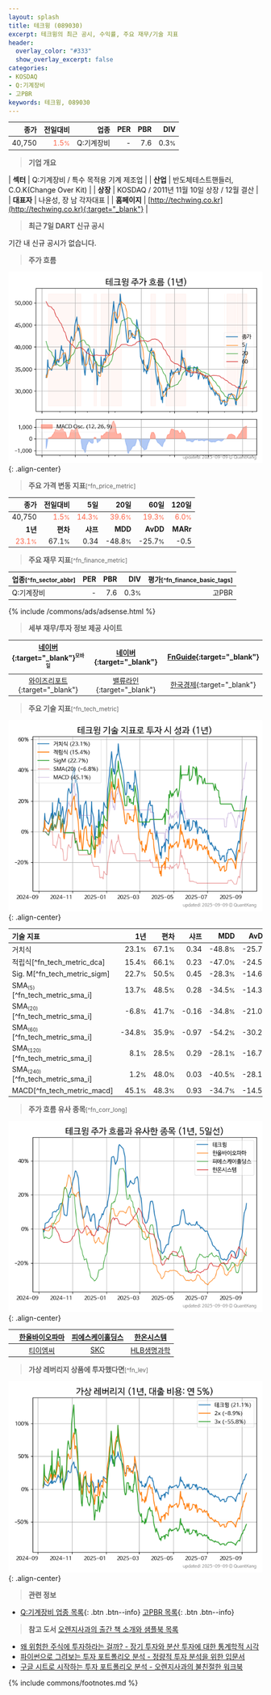 ```yaml
---
layout: splash
title: 테크윙 (089030)
excerpt: 테크윙의 최근 공시, 수익률, 주요 재무/기술 지표
header:
  overlay_color: "#333"
  show_overlay_excerpt: false
categories:
- KOSDAQ
- Q:기계장비
- 고PBR
keywords: 테크윙, 089030
---
```


| **종가** | **전일대비** | **업종** | **PER** | **PBR** | **DIV** |
| -------: | -----------: | -------: | ------: | ------: | ------: |
| 40,750 | <span style="color: tomato">1.5<small>%</small></span> | Q:기계장비 | - | 7.6 | 0.3<small>%</small> |

<!-- more -->


> **기업 개요**<a id="company"></a>

| <span style="white-space:nowrap;">**섹터**</span> | Q:기계장비 / 특수 목적용 기계 제조업 |
| <span style="white-space:nowrap;">**산업**</span> | 반도체테스트핸들러, C.O.K(Change Over Kit) |
| <span style="white-space:nowrap;">**상장**</span> | KOSDAQ / 2011년 11월 10일 상장 / 12월 결산 |
| <span style="white-space:nowrap;">**대표자**</span> | 나윤성, 장 남 각자대표 |
| <span style="white-space:nowrap;">**홈페이지**</span> | [http://techwing.co.kr](http://techwing.co.kr){:target="_blank"} |


> **최근 7일 DART 신규 공시**<a id="dart"></a>

기간 내 신규 공시가 없습니다.


> **주가 흐름**<a id="price"></a>

![089030](/stock/images/089030.png){: .align-center}


> **주요 가격 변동 지표**<small>[^fn_price_metric]</small>

| **종가** | **전일대비** | **5일** | **20일** | **60일** | **120일** |
| -------: | -----------: | ------: | -------: | -------: | --------: |
| 40,750 | <span style="color: tomato">1.5<small>%</small></span> | <span style="color: tomato">14.3<small>%</small></span> | <span style="color: tomato">39.6<small>%</small></span> | <span style="color: tomato">19.3<small>%</small></span> | <span style="color: tomato">6.0<small>%</small></span> |
| **1년** | **편차** | **샤프** | **MDD** | **AvDD** | **MARr** |
| <span style="color: tomato">23.1<small>%</small></span> | 67.1<small>%</small> | 0.34 | -48.8<small>%</small> | -25.7<small>%</small> | -0.5 |


> **주요 재무 지표**<small>[^fn_finance_metric]</small>

| **업종**<small>[^fn_sector_abbr]</small> | **PER** | **PBR** | **DIV** | **평가**<small>[^fn_finance_basic_tags]</small> |
| :--------------------------------------- | ------: | ------: | ------: | ----------------------------------------------: |
| Q:기계장비 | - | 7.6 | 0.3<small>%</small> | 고PBR |



{% include /commons/ads/adsense.html %}

> **세부 재무/투자 정보 제공 사이트**

| [네이버](https://m.stock.naver.com/domestic/stock/089030/finance/summary){:target="_blank"}<sup><small>모바일</small></sup> | [네이버](https://finance.naver.com/item/coinfo.naver?code=089030){:target="_blank"} | [FnGuide](https://comp.fnguide.com/SVO2/ASP/SVD_Invest.asp?gicode=A089030&MenuYn=Y){:target="_blank"} |
| :---: | :---: | :---: |
| [와이즈리포트](https://comp.wisereport.co.kr/company/c1040001.aspx?cmp_cd=089030){:target="_blank"} | [밸류라인](https://www.valueline.co.kr/finance/summary/089030){:target="_blank"} | [한국경제](https://markets.hankyung.com/stock/089030/financial-summary){:target="_blank"} |


> **주요 기술 지표**<small>[^fn_tech_metric]</small>


![089030](/stock/images/089030_tech.png){: .align-center}

| **기술 지표** | **1년** | **편차** | **샤프** | **MDD** | **AvDD** |
| :------------ | ------: | -----------: | -------: | ------: | -------: |
| 거치식 | 23.1<small>%</small> | 67.1<small>%</small> | 0.34 | -48.8<small>%</small> | -25.7<small>%</small> |
| 적립식[^fn_tech_metric_dca] | 15.4<small>%</small> | 66.1<small>%</small> | 0.23 | -47.0<small>%</small> | -24.5<small>%</small> |
| Sig. M[^fn_tech_metric_sigm] | 22.7<small>%</small> | 50.5<small>%</small> | 0.45 | -28.3<small>%</small> | -14.6<small>%</small> |
| SMA<small><sub>(5)</sub></small>[^fn_tech_metric_sma_i] | 13.7<small>%</small> | 48.5<small>%</small> | 0.28 | -34.5<small>%</small> | -14.3<small>%</small> |
| SMA<small><sub>(20)</sub></small>[^fn_tech_metric_sma_i] | -6.8<small>%</small> | 41.7<small>%</small> | -0.16 | -34.8<small>%</small> | -21.0<small>%</small> |
| SMA<small><sub>(60)</sub></small>[^fn_tech_metric_sma_i] | -34.8<small>%</small> | 35.9<small>%</small> | -0.97 | -54.2<small>%</small> | -30.2<small>%</small> |
| SMA<small><sub>(120)</sub></small>[^fn_tech_metric_sma_i] | 8.1<small>%</small> | 28.5<small>%</small> | 0.29 | -28.1<small>%</small> | -16.7<small>%</small> |
| SMA<small><sub>(240)</sub></small>[^fn_tech_metric_sma_i] | 1.2<small>%</small> | 48.0<small>%</small> | 0.03 | -40.5<small>%</small> | -28.1<small>%</small> |
| MACD[^fn_tech_metric_macd] | 45.1<small>%</small> | 48.3<small>%</small> | 0.93 | -34.7<small>%</small> | -14.5<small>%</small> |


> **주가 흐름 유사 종목**<a id="corr"></a><small>[^fn_corr_long]</small>

![089030](/stock/images/089030_corr.png){: .align-center}

|       | [한올바이오파마](/009420/) | [피에스케이홀딩스](/031980/) | [한온시스템](/018880/) |
| :---: | :------------------------------------: | :------------------------------------: | :------------------------------------: |
|       | [티이엠씨](/425040/) | [SKC](/011790/) | [HLB생명과학](/067630/) |


> **가상 레버리지 상품에 투자했다면**<a id="2x"></a><small>[^fn_lev]</small>

![089030](/stock/images/089030_2x.png){: .align-center}


> **관련 정보**

- [Q:기계장비 업종 목록](/stats/sector/kosdaq_업종_기계장비_종목/){: .btn .btn--info} [고PBR 목록](/fn/fn_high_pbr/){: .btn .btn--info}

> **참고 도서** [오렌지사과의 출간 책 소개와 샘플북 목록](https://kongdori.tistory.com/691)

- [왜 위험한 주식에 투자하라는 걸까? - 장기 투자와 분산 투자에 대한 통계학적 시각](https://kongdori.tistory.com/421)
- [파이썬으로 그려보는 투자 포트폴리오 분석  - 정량적 투자 분석을 위한 입문서](https://kongdori.tistory.com/643)
- [구글 시트로 시작하는 투자 포트폴리오 분석 - 오렌지사과의 불친절한 워크북](https://kongdori.tistory.com/449)


{% include commons/footnotes.md %}